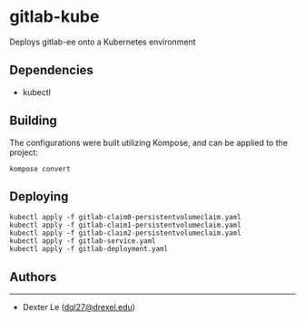 # gitlab-kube
Deploys gitlab-ee onto a Kubernetes environment

## Dependencies
* kubectl

## Building
The configurations were built utilizing Kompose, and can be applied to the project:
```
kompose convert
```

## Deploying
```
kubectl apply -f gitlab-claim0-persistentvolumeclaim.yaml
kubectl apply -f gitlab-claim1-persistentvolumeclaim.yaml
kubectl apply -f gitlab-claim2-persistentvolumeclaim.yaml
kubectl apply -f gitlab-service.yaml
kubectl apply -f gitlab-deployment.yaml
```

## Authors
-------
* Dexter Le (dql27@drexel.edu)
